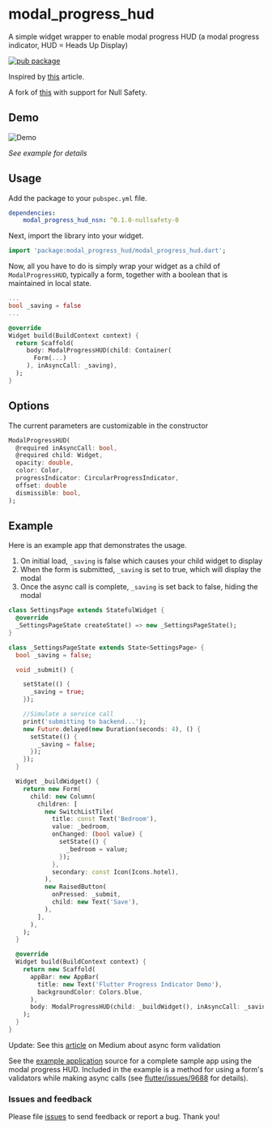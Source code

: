 # modal_progress_hud

A simple widget wrapper to enable modal progress HUD (a modal progress indicator, HUD = Heads Up Display)

[![pub package](https://img.shields.io/pub/v/modal_progress_hud_nsn.svg)](https://pub.dartlang.org/packages/modal_progress_hud_nsn)

Inspired by [this](https://codingwithjoe.com/flutter-how-to-build-a-modal-progress-indicator/) article.

A fork of [this](https://github.com/mmcc007/modal_progress_hud) with support for Null Safety.

## Demo

![Demo](https://raw.githubusercontent.com/mmcc007/modal_progress_hud/master/modal_progress_hud.gif)

_See example for details_

## Usage

Add the package to your `pubspec.yml` file.

```yml
dependencies:
    modal_progress_hud_nsn: ^0.1.0-nullsafety-0
```

Next, import the library into your widget.

```dart
import 'package:modal_progress_hud/modal_progress_hud.dart';
```

Now, all you have to do is simply wrap your widget as a child of `ModalProgressHUD`, typically a form, together with a boolean that is maintained in local state.

```dart
...
bool _saving = false
...

@override
Widget build(BuildContext context) {
  return Scaffold(
     body: ModalProgressHUD(child: Container(
       Form(...)
     ), inAsyncCall: _saving),
  );
}
```

## Options

The current parameters are customizable in the constructor

```dart
ModalProgressHUD(
  @required inAsyncCall: bool,
  @required child: Widget,
  opacity: double,
  color: Color,
  progressIndicator: CircularProgressIndicator,
  offset: double
  dismissible: bool,
);
```

## Example

Here is an example app that demonstrates the usage.

1. On initial load, `_saving` is false which causes your child widget to display
2. When the form is submitted, `_saving` is set to true, which will display the modal
3. Once the async call is complete, `_saving` is set back to false, hiding the modal

```dart
class SettingsPage extends StatefulWidget {
  @override
  _SettingsPageState createState() => new _SettingsPageState();
}

class _SettingsPageState extends State<SettingsPage> {
  bool _saving = false;

  void _submit() {

    setState(() {
      _saving = true;
    });

    //Simulate a service call
    print('submitting to backend...');
    new Future.delayed(new Duration(seconds: 4), () {
      setState(() {
        _saving = false;
      });
    });
  }

  Widget _buildWidget() {
    return new Form(
      child: new Column(
        children: [
          new SwitchListTile(
            title: const Text('Bedroom'),
            value: _bedroom,
            onChanged: (bool value) {
              setState(() {
                _bedroom = value;
              });
            },
            secondary: const Icon(Icons.hotel),
          ),
          new RaisedButton(
            onPressed: _submit,
            child: new Text('Save'),
          ),
        ],
      ),
    );
  }

  @override
  Widget build(BuildContext context) {
    return new Scaffold(
      appBar: new AppBar(
        title: new Text('Flutter Progress Indicator Demo'),
        backgroundColor: Colors.blue,
      ),
      body: ModalProgressHUD(child: _buildWidget(), inAsyncCall: _saving),
    );
  }
}

```

Update: See this [article](https://medium.com/@nocnoc/the-secret-to-async-validation-on-flutter-forms-4b273c667c03) on Medium about async form validation

See the [example application](https://github.com/kphanipavan/modal_progress_hud_nsn/tree/master/example) source
for a complete sample app using the modal progress HUD. Included in the
example is a method for using a form's validators while making async
calls (see [flutter/issues/9688](https://github.com/flutter/flutter/issues/9688) for details).

### Issues and feedback

Please file [issues](https://github.com/kphanipavan/modal_progress_hud_nsn/issues/new)
to send feedback or report a bug. Thank you!
